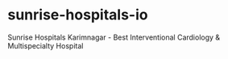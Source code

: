 # sunrise-hospitals-io
Sunrise Hospitals Karimnagar - Best Interventional Cardiology &amp; Multispecialty Hospital
